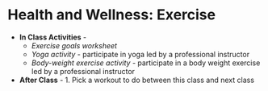 # Health and Wellness: Exercise
  - **In Class Activities** - 
    - *Exercise goals worksheet*
    - *Yoga activity* - participate in yoga led by a professional instructor
    - *Body-weight exercise activity* - participate in a body weight exercise led by a professional instructor
  - **After Class** - 1. Pick a workout to do between this class and next class

